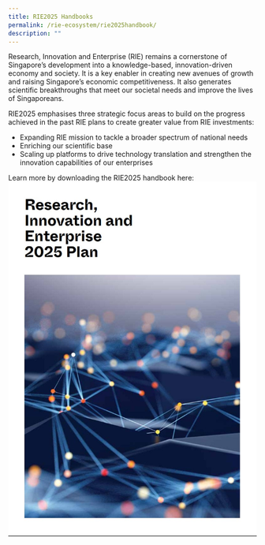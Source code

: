 ```yaml
---
title: RIE2025 Handbooks
permalink: /rie-ecosystem/rie2025handbook/
description: ""
---
```

Research, Innovation and Enterprise (RIE) remains a cornerstone of Singapore’s development into a knowledge-based, innovation-driven economy and society. It is a key enabler in creating new avenues of growth and raising Singapore’s economic competitiveness. It also generates scientific breakthroughs that meet our societal needs and improve the lives of Singaporeans.

RIE2025 emphasises three strategic focus areas to build on the progress achieved in the past RIE plans to create greater value from RIE investments:

  *  Expanding RIE mission to tackle a broader spectrum of national needs
  *  Enriching our scientific base
  *  Scaling up platforms to drive technology translation and strengthen the innovation capabilities of our enterprises

Learn more by downloading the RIE2025 handbook here:
[![RIE2025 Handbook](/images/RIE%20Ecosystem/rie2025%20handbook%20cover.jpg)](https://go.gov.sg/rie-2025-handbook)